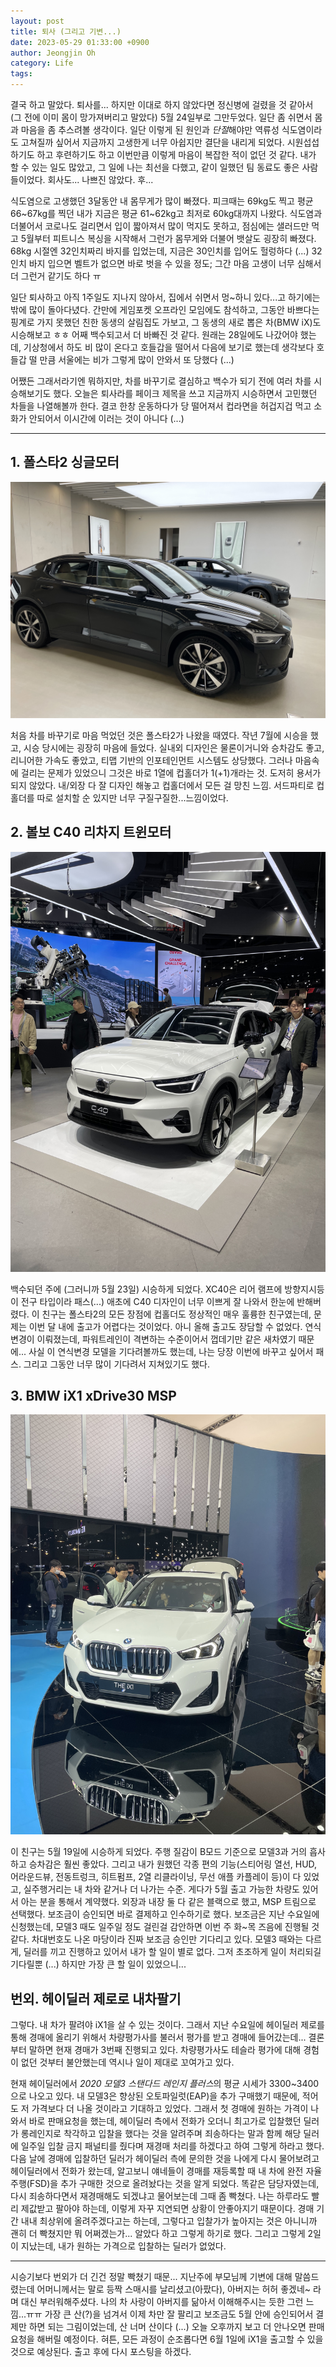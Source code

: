 ```yaml
---
layout: post
title: 퇴사 (그리고 기변...)
date: 2023-05-29 01:33:00 +0900
author: Jeongjin Oh
category: Life
tags:
---
```


결국 하고 말았다. 퇴사를... 하지만 이대로 하지 않았다면 정신병에 걸렸을 것 같아서 (그 전에 이미 몸이 망가져버리고 말았다) 5월 24일부로 그만두었다. 일단 좀 쉬면서 몸과 마음을 좀 추스려볼 생각이다. 일단 이렇게 된 원인과 *단절*해야만 역류성 식도염이라도 고쳐질까 싶어서 지금까지 고생한게 너무 아쉽지만 결단을 내리게 되었다. 시원섭섭하기도 하고 후련하기도 하고 이번만큼 이렇게 마음이 복잡한 적이 없던 것 같다. 내가 할 수 있는 일도 많았고, 그 일에 나는 최선을 다했고, 같이 일했던 팀 동료도 좋은 사람들이었다. 회사도... 나쁘진 않았다. 후...

식도염으로 고생했던 3달동안 내 몸무게가 많이 빠졌다. 피크때는 69kg도 찍고 평균 66~67kg를 찍던 내가 지금은 평균 61~62kg고 최저로 60kg대까지 나왔다. 식도염과 더불어서 코로나도 걸리면서 입이 짧아져서 많이 먹지도 못하고, 점심에는 샐러드만 먹고 5월부터 피트니스 복싱을 시작해서 그런가 몸무게와 더불어 뱃살도 굉장히 빠졌다. 68kg 시절엔 32인치짜리 바지를 입었는데, 지금은 30인치를 입어도 헐렁하다 (...) 32인치 바지 입으면 벨트가 없으면 바로 벗을 수 있을 정도; 그간 마음 고생이 너무 심해서 더 그런거 같기도 하다 ㅠ

일단 퇴사하고 아직 1주일도 지나지 않아서, 집에서 쉬면서 멍~하니 있다...고 하기에는 밖에 많이 돌아다녔다. 간만에 게임포켓 오프라인 모임에도 참석하고, 그동안 바쁘다는 핑계로 가지 못했던 친한 동생의 살림집도 가보고, 그 동생의 새로 뽑은 차(BMW iX)도 시승해보고 ㅎㅎ 어째 백수되고서 더 바빠진 것 같다. 원래는 28일에도 나갔어야 했는데, 기상청에서 하도 비 많이 온다고 호들갑을 떨어서 다음에 보기로 했는데 생각보다 호들갑 떨 만큼 서울에는 비가 그렇게 많이 안와서 또 당했다 (...)

어쨌든 그래서라기엔 뭐하지만, 차를 바꾸기로 결심하고 백수가 되기 전에 여러 차를 시승해보기도 했다. 오늘은 퇴사라를 페이크 제목을 쓰고 지금까지 시승하면서 고민했던 차들을 나열해볼까 한다. 결코 한창 운동하다가 당 떨어져서 컵라면을 허겁지겁 먹고 소화가 안되어서 이시간에 이러는 것이 아니다 (...)

---

## 1. 폴스타2 싱글모터

![](/images/2023-5-29-Work-Out/1.jpg)

처음 차를 바꾸기로 마음 먹었던 것은 폴스타2가 나왔을 때였다. 작년 7월에 시승을 했고, 시승 당시에는 굉장히 마음에 들었다. 실내외 디자인은 물론이거니와 승차감도 좋고, 리니어한 가속도 좋았고, 티맵 기반의 인포테인먼트 시스템도 상당했다. 그러나 마음속에 걸리는 문제가 있었으니 그것은 바로 1열에 컵홀더가 1(+1)개라는 것. 도저히 용서가 되지 않았다. 내/외장 다 잘 디자인 해놓고 컵홀더에서 모든 걸 망친 느낌. 서드파티로 컵홀더를 따로 설치할 순 있지만 너무 구질구질한...느낌이었다.

## 2. 볼보 C40 리차지 트윈모터

![](/images/2023-5-29-Work-Out/2.jpg)

백수되던 주에 (그러니까 5월 23일) 시승하게 되었다. XC40은 리어 램프에 방향지시등이 전구 타입이라 패스(...) 애초에 C40 디자인이 너무 이쁘게 잘 나와서 한눈에 반해버렸다. 이 친구는 폴스타2의 모든 장점에 컵홀더도 정상적인 매우 훌륭한 친구였는데, 문제는 이번 달 내에 출고가 어렵다는 것이었다. 아니 올해 출고도 장담할 수 없었다. 연식 변경이 이뤄졌는데, 파워트레인이 격변하는 수준이어서 껍데기만 같은 새차였기 때문에... 사실 이 연식변경 모델을 기다려볼까도 했는데, 나는 당장 이번에 바꾸고 싶어서 패스. 그리고 그동안 너무 많이 기다려서 지쳐있기도 했다.

## 3. BMW iX1 xDrive30 MSP

![](/images/2023-5-29-Work-Out/3.jpg)

이 친구는 5월 19일에 시승하게 되었다. 주행 질감이 B모드 기준으로 모델3과 거의 흡사하고 승차감은 훨씬 좋았다. 그리고 내가 원했던 각종 편의 기능(스티어링 열선, HUD, 어라운드뷰, 전동트렁크, 히트펌프, 2열 리클라이닝, 무선 애플 카플레이 등)이 다 있었고, 실주행거리는 내 차와 같거나 더 나가는 수준. 게다가 5월 출고 가능한 차량도 있어서 아는 분을 통해서 계약했다. 외장과 내장 둘 다 같은 블랙으로 했고, MSP 트림으로 선택했다. 보조금이 승인되면 바로 결제하고 인수하기로 했다. 보조금은 지난 수요일에 신청했는데, 모델3 때도 일주일 정도 걸린걸 감안하면 이번 주 화~목 즈음에 진행될 것 같다. 차대번호도 나온 마당이라 진짜 보조금 승인만 기다리고 있다. 모델3 때와는 다르게, 딜러를 끼고 진행하고 있어서 내가 할 일이 별로 없다. 그저 초조하게 일이 처리되길 기다릴뿐 (...) 하지만 가장 큰 할 일이 있었으니...

## 번외. 헤이딜러 제로로 내차팔기

그렇다. 내 차가 팔려야 iX1을 살 수 있는 것이다. 그래서 지난 수요일에 헤이딜러 제로를 통해 경매에 올리기 위해서 차량평가사를 불러서 평가를 받고 경매에 들어갔는데... 결론부터 말하면 현재 경매가 3번째 진행되고 있다. 차량평가사도 테슬라 평가에 대해 경험이 없던 것부터 불안했는데 역시나 일이 제대로 꼬여가고 있다.

현재 헤이딜러에서 *2020 모델3 스탠다드 레인지 플러스*의 평균 시세가 3300~3400으로 나오고 있다. 내 모델3은 향상된 오토파일럿(EAP)을 추가 구매했기 때문에, 적어도 저 가격보다 더 나올 것이라고 기대하고 있었다. 그래서 첫 경매에 원하는 가격이 나와서 바로 판매요청을 했는데, 헤이딜러 측에서 전화가 오더니 최고가로 입찰했던 딜러가 롱레인지로 착각하고 입찰을 했다는 것을 알려주며 죄송하다는 말과 함께 해당 딜러에 일주일 입찰 금지 패널티를 줬다며 재경매 처리를 하겠다고 하여 그렇게 하라고 했다. 다음 날에 경매에 입찰하던 딜러가 헤이딜러 측에 문의한 것을 나에게 다시 물어보려고 헤이딜러에서 전화가 왔는데, 알고보니 얘네들이 경매를 재등록할 때 내 차에 완전 자율주행(FSD)을 추가 구매한 것으로 올려놨다는 것을 알게 되었다. 똑같은 담당자였는데, 다시 죄송하다면서 재경매해도 되겠냐고 물어보는데 그때 좀 빡쳤다. 나는 하루라도 빨리 제값받고 팔아야 하는데, 이렇게 자꾸 지연되면 상황이 안좋아지기 때문이다. 경매 기간 내내 최상위에 올려주겠다고는 하는데, 그렇다고 입찰가가 높아지는 것은 아니니까 괜히 더 빡쳤지만 뭐 어쩌겠는가... 알았다 하고 그렇게 하기로 했다. 그리고 그렇게 2일이 지났는데, 내가 원하는 가격으로 입찰하는 딜러가 없었다.

---

시승기보다 번외가 더 긴건 정말 빡쳤기 때문... 지난주에 부모님께 기변에 대해 말씀드렸는데 어머니께서는 말로 등짝 스매시를 날리셨고(아팠다), 아버지는 허허 좋겠네~ 라며 대신 부러워해주셨다. 나의 차 사랑이 아버지를 닮아서 이해해주시는 듯한 그런 느낌...ㅠㅠ 가장 큰 산(?)을 넘겨서 이제 차만 잘 팔리고 보조금도 5월 안에 승인되어서 결제만 하면 되는 그림이었는데, 산 너머 산이다 (...) 오늘 오후까지 보고 더 안나오면 판매요청을 해버릴 예정이다. 혀튼, 모든 과정이 순조롭다면 6월 1일에 iX1을 출고할 수 있을 것으로 예상된다. 출고 후에 다시 포스팅을 하겠다.

